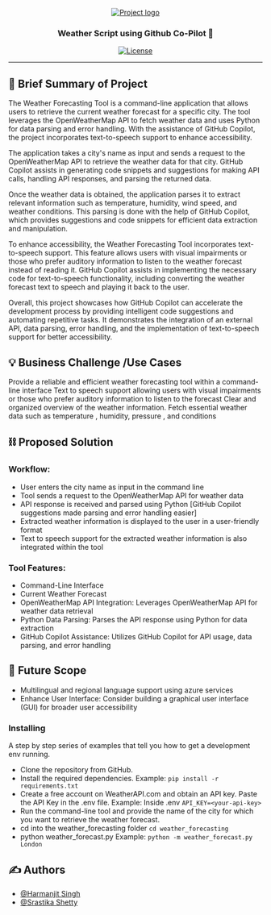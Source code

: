 <p align="center">
  <a href="" rel="noopener">
 <img src="https://i.imgur.com/AZ2iWek.png" alt="Project logo"></a>
</p>
<h3 align="center">Weather Script using Github Co-Pilot 🤖</h3>

<div align="center">

[![License](https://img.shields.io/badge/license-MIT-blue.svg)](LICENSE.md)

</div>

---


## 🧐 Brief Summary of Project <a name = "problem_statement"></a>
The Weather Forecasting Tool is a command-line application that allows users to retrieve the current weather forecast for a specific city. The tool leverages the OpenWeatherMap API to fetch weather data and uses Python for data parsing and error handling. With the assistance of GitHub Copilot, the project incorporates text-to-speech support to enhance accessibility.

The application takes a city's name as input and sends a request to the OpenWeatherMap API to retrieve the weather data for that city. GitHub Copilot assists in generating code snippets and suggestions for making API calls, handling API responses, and parsing the returned data.

Once the weather data is obtained, the application parses it to extract relevant information such as temperature, humidity, wind speed, and weather conditions. This parsing is done with the help of GitHub Copilot, which provides suggestions and code snippets for efficient data extraction and manipulation.

To enhance accessibility, the Weather Forecasting Tool incorporates text-to-speech support. This feature allows users with visual impairments or those who prefer auditory information to listen to the weather forecast instead of reading it. GitHub Copilot assists in implementing the necessary code for text-to-speech functionality, including converting the weather forecast text to speech and playing it back to the user.

Overall, this project showcases how GitHub Copilot can accelerate the development process by providing intelligent code suggestions and automating repetitive tasks. It demonstrates the integration of an external API, data parsing, error handling, and the implementation of text-to-speech support for better accessibility.

## 💡 Business Challenge /Use Cases <a name = "idea"></a>

Provide a reliable and efficient weather forecasting tool within a command-line interface
Text to speech support allowing users with visual impairments or those who prefer auditory information to listen to the forecast
Clear and organized overview of the weather information. 
Fetch essential weather data such as temperature , humidity, pressure , and conditions




## ⛓️ Proposed Solution <a name = "limitations"></a>


### Workflow:

- User enters the city name as input in the command line
- Tool sends a request to the OpenWeatherMap API for weather data
- API response is received and parsed using Python [GitHub Copilot suggestions made parsing and error handling easier]
- Extracted weather information is displayed to the user in a user-friendly format
- Text to speech support for the extracted weather information is also integrated within the tool



### Tool Features:

- Command-Line Interface
- Current Weather Forecast
- OpenWeatherMap API Integration: Leverages OpenWeatherMap API for weather data retrieval
- Python Data Parsing: Parses the API response using Python for data extraction
- GitHub Copilot Assistance: Utilizes GitHub Copilot for API usage, data parsing, and error handling



## 🚀 Future Scope <a name = "future_scope"></a>

- Multilingual and regional language support using azure services
- Enhance User Interface: Consider building a graphical user interface (GUI) for broader user accessibility

  

### Installing

A step by step series of examples that tell you how to get a development env running.
- Clone the repository from GitHub.
- Install the required dependencies. Example: ```pip install -r requirements.txt```
- Create a free account on WeatherAPI.com and obtain an API key. Paste the API Key in the .env file. Example: Inside .env ```API_KEY=<your-api-key>```
- Run the command-line tool and provide the name of the city for which you want to retrieve the weather forecast.
- cd into the weather_forecasting folder ```cd weather_forecasting```
- python weather_forecast.py <city-name> Example: ```python -m weather_forecast.py London```


## ✍️ Authors <a name = "authors"></a>

- [@Harmanjit Singh](https://github.com/harmanjit14)
- [@Srastika Shetty](https://github.com/srastika)


